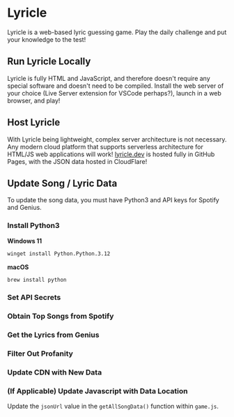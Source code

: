 # Lyricle

Lyricle is a web-based lyric guessing game. Play the daily challenge and put your knowledge to the test!

## Run Lyricle Locally

Lyricle is fully HTML and JavaScript, and therefore doesn't require any special software and doesn't need to be compiled. Install the web server of your choice (Live Server extension for VSCode perhaps?), launch in a web browser, and play!

## Host Lyricle

With Lyricle being lightweight, complex server architecture is not necessary. Any modern cloud platform that supports serverless architecture for HTML/JS web applications will work! [lyricle.dev](https://lyricle.dev) is hosted fully in GitHub Pages, with the JSON data hosted in CloudFlare!

## Update Song / Lyric Data

To update the song data, you must have Python3 and API keys for Spotify and Genius.

### Install Python3

**Windows 11**
```sh
winget install Python.Python.3.12
```

**macOS**
```sh
brew install python
```

### Set API Secrets

### Obtain Top Songs from Spotify

### Get the Lyrics from Genius

### Filter Out Profanity

### Update CDN with New Data

### (If Applicable) Update Javascript with Data Location

Update the `jsonUrl` value in the `getAllSongData()` function within `game.js`.